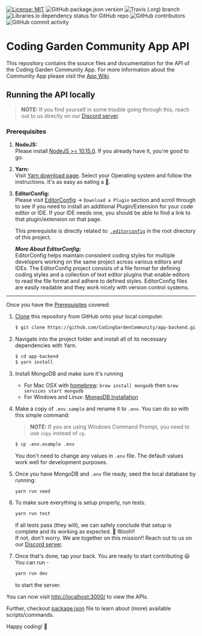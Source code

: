 [![License: MIT](https://img.shields.io/badge/License-MIT-yellow.svg)](https://opensource.org/licenses/MIT) ![GitHub package.json version](https://img.shields.io/github/package-json/v/CodingGardenCommunity/app-backend.svg) ![Travis (.org) branch](https://img.shields.io/travis/CodingGardenCommunity/app-backend/develop.svg) ![Libraries.io dependency status for GitHub repo](https://img.shields.io/librariesio/github/CodingGardenCommunity/app-backend.svg) ![GitHub contributors](https://img.shields.io/github/contributors/CodingGardenCommunity/app-backend.svg) ![GitHub commit activity](https://img.shields.io/github/commit-activity/m/CodingGardenCommunity/app-backend.svg)

# Coding Garden Community App API

This repository contains the source files and documentation for the API of the
Coding Garden Community App. For more information about the Community App
please visit the [App Wiki](https://github.com/CodingGardenCommunity/app-wiki/wiki).

## Running the API locally

> **NOTE:** If you find yourself in some trouble going through this, reach out to us directly on our [Discord server](https://discord.gg/bPBuk3N).

### Prerequisites

1. **NodeJS:** <br>
   Please install [NodeJS >= 10.15.0](https://nodejs.org/en/download/). If you already have it, you're good to go.

1. **Yarn:** <br>
   Visit [Yarn download page](https://yarnpkg.com/en/docs/install). Select your Operating system and follow the instructions. It's as easy as eating a 🍰.

1. **EditorConfig:** <br>
   Please visit [EditorConfig](https://editorconfig.org/) -> `Download a Plugin` section and scroll through to see if you need to install an additional Plugin/Extension for your code editor or IDE. If your IDE needs one, you should be able to find a link to that plugin/extension on that page.

   This prerequisite is directly related to: [`.editorconfig`](https://github.com/CodingGardenCommunity/app-backend/blob/develop/.editorconfig) in the root directory of this project.

   **_More About EditorConfig:_** <br>
   EditorConfig helps maintain consistent coding styles for multiple developers working on the same project across various editors and IDEs. The EditorConfig project consists of a file format for defining coding styles and a collection of text editor plugins that enable editors to read the file format and adhere to defined styles. EditorConfig files are easily readable and they work nicely with version control systems.

---

Once you have the [Prerequisites](#prerequisites) covered:

1. [Clone](https://help.github.com/articles/cloning-a-repository/) this repository from GitHub onto your local computer.

   ```sh
   $ git clone https://github.com/CodingGardenCommunity/app-backend.git
   ```

1. Navigate into the project folder and install all of its necessary dependencies with Yarn.

   ```sh
   $ cd app-backend
   $ yarn install
   ```

1. Install MongoDB and make sure it's running

   - For Mac OSX with [homebrew](http://brew.sh/): `brew install mongodb` then `brew services start mongodb`
   - For Windows and Linux: [MongoDB Installation](https://docs.mongodb.com/manual/installation/)

1. Make a copy of `.env.sample` and rename it to `.env`. You can do so with this simple command:

   > **NOTE:** If you are using Windows Command Prompt, you need to use `copy` instead of `cp`. <br>

   ```sh
   $ cp .env.example .env
   ```

   You don't need to change any values in `.env` file. The default values work well for development purposes.

1. Once you have MongoDB and `.env` file ready, seed the local database by running:

   ```sh
   yarn run seed
   ```

1. To make sure everything is setup properly, run tests.

   ```sh
   yarn run test
   ```

   If all tests pass (they will), we can safely conclude that setup is complete and its working as expected. 🙌 Wooh!! <br>
   If not, don't worry. We are together on this mission!! Reach out to us on our [Discord server](https://discord.gg/bPBuk3N).

1. Once that's done, tap your back. You are ready to start contributing 😃 <br>
   You can run -

   ```sh
   yarn run dev
   ```

   to start the server.

You can now visit <http://localhost:3000/> to view the APIs.

Further, checkout [package.json](https://github.com/CodingGardenCommunity/app-backend/blob/develop/package.json) file to learn about (more) available scripts/commands.

Happy coding! 🥂
